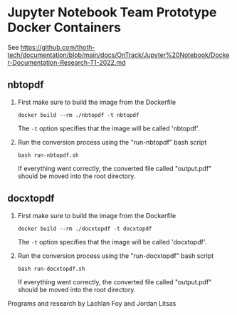 # Jupyter Notebook Team Prototype Docker Containers
See https://github.com/thoth-tech/documentation/blob/main/docs/OnTrack/Jupyter%20Notebook/Docker-Documentation-Research-T1-2022.md

## nbtopdf

1. First make sure to build the image from the Dockerfile
    ```shell
    docker build --rm ./nbtopdf -t nbtopdf
    ```
    The `-t` option specifies that the image will be called 'nbtopdf'.

2. Run the conversion process using the "run-nbtopdf" bash script
    ```shell
    bash run-nbtopdf.sh
    ```
    If everything went correctly, the converted file called "output.pdf" should be moved into the root directory.

## docxtopdf

1. First make sure to build the image from the Dockerfile
    ```shell
    docker build --rm ./docxtopdf -t docxtopdf
    ```
    The `-t` option specifies that the image will be called 'docxtopdf'.

2. Run the conversion process using the "run-docxtopdf" bash script
    ```shell
    bash run-docxtopdf.sh
    ```
    If everything went correctly, the converted file called "output.pdf" should be moved into the root directory.

Programs and research by Lachlan Foy and Jordan Litsas
 